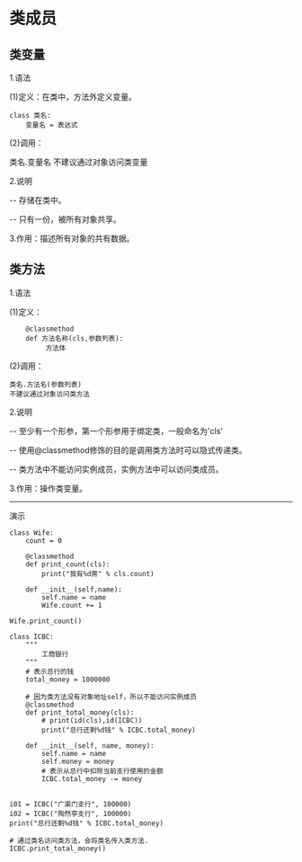 # 类成员

## 类变量


1.语法

(1)定义：在类中，方法外定义变量。
```
class 类名:
    变量名 = 表达式
```
(2)调用：

类名.变量名
    不建议通过对象访问类变量

2.说明

-- 存储在类中。

-- 只有一份，被所有对象共享。

3.作用：描述所有对象的共有数据。

## 类方法


1.语法

(1)定义：
```
    @classmethod
    def 方法名称(cls,参数列表):
         方法体
```

(2)调用：

```
类名.方法名(参数列表)
不建议通过对象访问类方法
```

2.说明

-- 至少有一个形参，第一个形参用于绑定类，一般命名为'cls'

-- 使用@classmethod修饰的目的是调用类方法时可以隐式传递类。

-- 类方法中不能访问实例成员，实例方法中可以访问类成员。

3.作用：操作类变量。

---

演示

```
class Wife:
    count = 0

    @classmethod
    def print_count(cls):
        print("我有%d房" % cls.count)

    def __init__(self,name):
        self.name = name
        Wife.count += 1

Wife.print_count()
```

```
class ICBC:
    """
        工商银行
    """
    # 表示总行的钱
    total_money = 1000000

    # 因为类方法没有对象地址self，所以不能访问实例成员
    @classmethod
    def print_total_money(cls):
        # print(id(cls),id(ICBC))
        print("总行还剩%d钱" % ICBC.total_money)

    def __init__(self, name, money):
        self.name = name
        self.money = money
        # 表示从总行中扣除当前支行使用的金额
        ICBC.total_money -= money


i01 = ICBC("广渠门支行", 100000)
i02 = ICBC("陶然亭支行", 100000)
print("总行还剩%d钱" % ICBC.total_money)

# 通过类名访问类方法，会将类名传入类方法.
ICBC.print_total_money()
```
